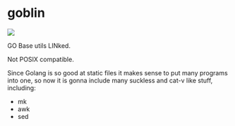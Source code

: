 # goblin

![](https://raw.githubusercontent.com/mojosa-software/goblin/master/media/goblin.jpg)


GO Base utils LINked.

Not POSIX compatible.

Since Golang is so good at static files it makes sense to
put many programs into one, so now it is gonna include many
suckless and cat-v like stuff, including:

* mk
* awk
* sed

